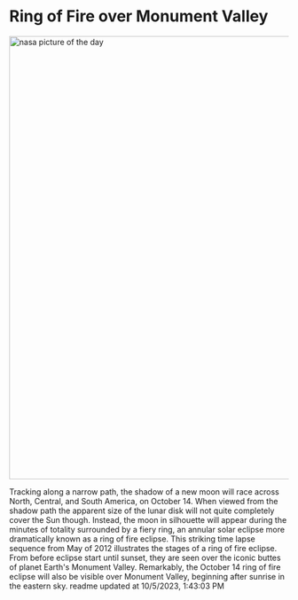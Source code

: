 # Ring of Fire over Monument Valley
<img src="https://apod.nasa.gov/apod/image/2310/MoValleyEclipse1024.jpg" alt="nasa picture of the day" width="800"/>

Tracking along a narrow path, the shadow of a new moon will race across North, Central, and South America, on October 14. When viewed from the shadow path the apparent size of the lunar disk will not quite completely cover the Sun though. Instead, the moon in silhouette will appear during the minutes of totality surrounded by a fiery ring, an annular solar eclipse more dramatically known as a ring of fire eclipse. This striking time lapse sequence from May of 2012 illustrates the stages of a ring of fire eclipse. From before eclipse start until sunset, they are seen over the iconic buttes of planet Earth's Monument Valley. Remarkably, the October 14 ring of fire eclipse will also be visible over Monument Valley, beginning after sunrise in the eastern sky.
readme updated at 10/5/2023, 1:43:03 PM
